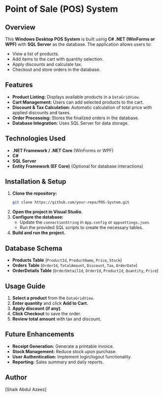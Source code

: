 # Point of Sale (POS) System

## Overview
This **Windows Desktop POS System** is built using **C# .NET (WinForms or WPF)** with **SQL Server** as the database. The application allows users to:
- View a list of products.
- Add items to the cart with quantity selection.
- Apply discounts and calculate tax.
- Checkout and store orders in the database.

## Features
- **Product Listing:** Displays available products in a `DataGridView`.
- **Cart Management:** Users can add selected products to the cart.
- **Discount & Tax Calculation:** Automatic calculation of total price with applied discounts and taxes.
- **Order Processing:** Stores the finalized orders in the database.
- **Database Integration:** Uses SQL Server for data storage.

## Technologies Used
- **.NET Framework / .NET Core** (WinForms or WPF)
- **C#**
- **SQL Server**
- **Entity Framework (EF Core)** (Optional for database interactions)

## Installation & Setup
1. **Clone the repository:**
   ```sh
   git clone https://github.com/your-repo/POS-System.git
   ```
2. **Open the project in Visual Studio.**
3. **Configure the database:**
   - Update the `connectionString` in `App.config` or `appsettings.json`.
   - Run the provided SQL scripts to create the necessary tables.
4. **Build and run the project.**

## Database Schema
- **Products Table** (`ProductId`, `ProductName`, `Price`, `Stock`)
- **Orders Table** (`OrderId`, `TotalAmount`, `Discount`, `Tax`, `OrderDate`)
- **OrderDetails Table** (`OrderDetailId`, `OrderId`, `ProductId`, `Quantity`, `Price`)

## Usage Guide
1. **Select a product** from the `DataGridView`.
2. **Enter quantity** and click **Add to Cart**.
3. **Apply discount (if any)**.
4. **Click Checkout** to save the order.
5. **Review total amount** with tax and discount.

## Future Enhancements
- **Receipt Generation:** Generate a printable invoice.
- **Stock Management:** Reduce stock upon purchase.
- **User Authentication:** Implement login/logout functionality.
- **Reporting:** Sales summary and daily reports.

## Author
[Shaik Abdul Azeez]



